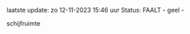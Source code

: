 laatste update: 
zo 12-11-2023 15:46   uur 
Status: FAALT - geel - 
<div class="service Y">schijfruimte</div>